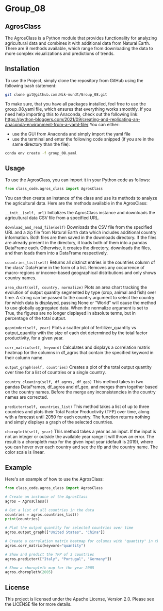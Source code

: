 # Group_08
## AgrosClass
The AgrosClass is a Python module that provides functionality for analyzing agricultural data and combines it with additional data from Natural Earth.
There are 9 methods available, which range from downloading the data to more complex visualizations and predictions of trends.

## Installation
To use the Project, simply clone the repository from GitHub using the following bash statement:
```bash
git clone git@github.com:Nik-mundt/Group_08.git
```

To make sure, that you have all packages installed, feel free to use the group_08.yaml file, which ensures that everything works smoothly.
If you need help importing this to Anaconda, check out the following link: https://python-bloggers.com/2021/09/creating-and-replicating-an-anaconda-environment-from-a-yaml-file/
You can either:
- use the GUI from Anaconda and simply import the yaml file
- use the terminal and enter the following code snipped (if you are in the same directory than the file):
```bash
conda env create -f group_08.yaml
```

## Usage
To use the AgrosClass, you can import it in your Python code as follows:

```python
from class_code.agros_class import AgrosClass
```
You can then create an instance of the class and use its methods to analyze the agricultural data. Here are the methods available in the AgrosClass:

`__init__(self, url)`
Initializes the AgrosClass instance and downloads the agricultural data CSV file from a specified URL.

`download_and_read_file(self)`
Downloads the CSV file from the specified URL and a zip file from Natural Earth data which includes additional country information. Both files are then saved in the downloads directory. If the files are already present in the directory, it loads both of them into a pandas DataFrame each. Otherwise, it creates the directory, downloads the files, and then loads them into a DataFrame respectively.

`countries_list(self)`
Returns all distinct entries in the countries column of the class' DataFrame in the form of a list. Removes any occurrence of macro-regions or income-based geographical distributions and only shows country names.

`area_chart(self, country, normalize)`
Plots an area chart tracking the evolution of output quantity segmented by type (crop, animal and fish) over time. A string can be passed to the country argument to select the country for which data is displayed, passing None or "World" will cause the method to use globally aggregated data. When the normalize argument is set to True, the figures are no longer displayed in absolute terms, but in percentage of the total output.

`gapminder(self, year)`
Plots a scatter plot of fertilizer_quantity vs output_quantity with the size of each dot determined by the total factor productivity, for a given year.

`corr_matrix(self, keyword)`
Calculates and displays a correlation matrix heatmap for the columns in df_agros that contain the specified keyword in their column name.

`output_graph(self, countries)`
Creates a plot of the total output quantity over time for a list of countries or a single country.

`country_cleaning(self, df_agros, df_geo)`
This method takes in two pandas DataFrames, df_agros and df_geo, and merges them together based on the country names. Before the merge any inconsistencies in the country names are corrected.

`predictor(self, countries_list)`
This method takes a list of up to three countries and plots their Total Factor Productivity (TFP) over time, along with a forecast until 2050 for each country. The function returns nothing and simply displays a graph of the selected countries. 

`choropleth(self, year)`
This method takes a year as an input. If the input is not an integer or outside the available year range it will throw an error. The result is a choropleth map for the given input year (default is 2019), where you can hover over each country and see the tfp and the country name. The color scale is linear.

## Example
Here's an example of how to use the AgrosClass:

```python
from class_code.agros_class import AgrosClass

# Create an instance of the AgrosClass
agros = AgrosClass()

# Get a list of all countries in the data
countries = agros.countries_list()
print(countries)

# Plot the output quantity for selected countries over time
agros.output_graph(["United States", "China"])

# Create a correlation matrix heatmap for columns with "quantity" in their name
agros.corr_matrix(keyword="quantity")

# Show and predict the TFP of 3 countries
agros.predictor(["Italy", "Portugal", "Germany"])

# Show a choropleth map for the year 2005
agros.choropleth(2005)
```


## License
This project is licensed under the Apache License, Version 2.0. Please see the LICENSE file for more details.
